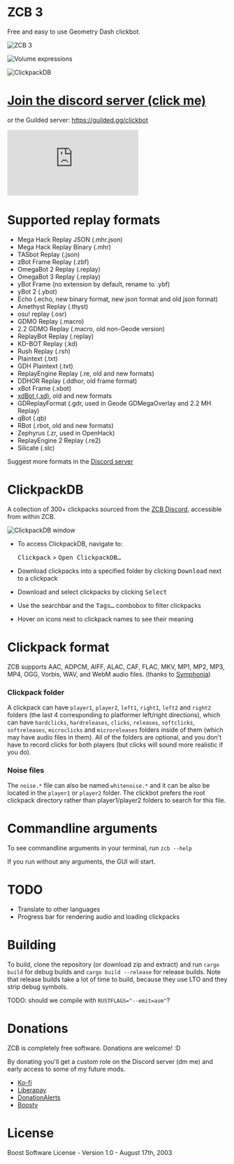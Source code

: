 # ZCB 3

Free and easy to use Geometry Dash clickbot.

![ZCB 3](https://github.com/zeozeozeo/zcb3/blob/master/screenshots/0.png?raw=true)

![Volume expressions](https://github.com/zeozeozeo/zcb3/raw/master/screenshots/1.png?raw=true)

![ClickpackDB](https://github.com/zeozeozeo/zcb3/raw/master/screenshots/2.png?raw=true)

# [Join the discord server (click me)](https://discord.gg/b4kBQyXYZT)

or the Guilded server: https://guilded.gg/clickbot

![](https://www.guilded.gg/canvas_index.html?route=%2Fcanvas%2Fembed%2Fteamcard%2Fjb721qzR&size=large)

# Supported replay formats

* Mega Hack Replay JSON (.mhr.json)
* Mega Hack Replay Binary (.mhr)
* TASbot Replay (.json)
* zBot Frame Replay (.zbf)
* OmegaBot 2 Replay (.replay)
* OmegaBot 3 Replay (.replay)
* yBot Frame (no extension by default, rename to .ybf)
* yBot 2 (.ybot)
* Echo (.echo, new binary format, new json format and old json format)
* Amethyst Replay (.thyst)
* osu! replay (.osr)
* GDMO Replay (.macro)
* 2.2 GDMO Replay (.macro, old non-Geode version)
* ReplayBot Replay (.replay)
* KD-BOT Replay (.kd)
* Rush Replay (.rsh)
* Plaintext (.txt)
* GDH Plaintext (.txt)
* ReplayEngine Replay (.re, old and new formats)
* DDHOR Replay (.ddhor, old frame format)
* xBot Frame (.xbot)
* [xdBot (.xd)](https://geode-sdk.org/mods/zilko.xdbot/), old and new formats
* GDReplayFormat (.gdr, used in Geode GDMegaOverlay and 2.2 MH Replay)
* qBot (.qb)
* RBot (.rbot, old and new formats)
* Zephyrus (.zr, used in OpenHack)
* ReplayEngine 2 Replay (.re2)
* Silicate (.slc)

Suggest more formats in the [Discord server](https://discord.gg/b4kBQyXYZT)

# ClickpackDB

A collection of 300+ clickpacks sourced from the [ZCB Discord](https://discord.com/invite/b4kBQyXYZT), accessible from within ZCB.

![ClickpackDB window](https://github.com/zeozeozeo/zcb3/raw/master/screenshots/3.png?raw=true)

* To access ClickpackDB, navigate to:
  
    <kbd>Clickpack</kbd> > <kbd>Open ClickpackDB…</kbd>
* Download clickpacks into a specified folder by clicking <kbd>Download</kbd> next to a clickpack
* Download and select clickpacks by clicking <kbd>Select</kbd>
* Use the searchbar and the <kbd>Tags…</kbd> combobox to filter clickpacks
* Hover on icons next to clickpack names to see their meaning

# Clickpack format

ZCB supports AAC, ADPCM, AIFF, ALAC, CAF, FLAC, MKV, MP1, MP2, MP3, MP4, OGG, Vorbis, WAV, and WebM audio files. (thanks to [Symphonia](https://github.com/pdeljanov/Symphonia))

### Clickpack folder

A clickpack can have `player1`, `player2`, `left1`, `right1`, `left2` and `right2` folders (the last 4 corresponding to platformer left/right directions), which can have `hardclicks`, `hardreleases`, `clicks`, `releases`, `softclicks`, `softreleases`, `microclicks` and `microreleases` folders inside of them (which may have audio files in them). All of the folders are optional, and you don't have to record clicks for both players (but clicks will sound more realistic if you do).

### Noise files

The `noise.*` file can also be named `whitenoise.*` and it can be also be located in the `player1` or `player2` folder. The clickbot prefers the root clickpack directory rather than player1/player2 folders to search for this file.

# Commandline arguments

To see commandline arguments in your terminal, run `zcb --help`

If you run without any arguments, the GUI will start.

# TODO

* Translate to other languages
* Progress bar for rendering audio and loading clickpacks

# Building

To build, clone the repository (or download zip and extract) and run `cargo build` for debug builds and `cargo build --release` for release builds. Note that release builds take a lot of time to build, because they use LTO and they strip debug symbols.

TODO: should we compile with `RUSTFLAGS="--emit=asm"`?

# Donations 

ZCB is completely free software. Donations are welcome! :D

By donating you'll get a custom role on the Discord server (dm me) and early access to some of my future mods.

* [Ko-fi](https://ko-fi.com/zeozeozeo)
* [Liberapay](https://liberapay.com/zeo)
* [DonationAlerts](https://donationalerts.com/r/zeozeozeo)
* [Boosty](https://boosty.to/zeozeozeo/donate)

# License

Boost Software License - Version 1.0 - August 17th, 2003
